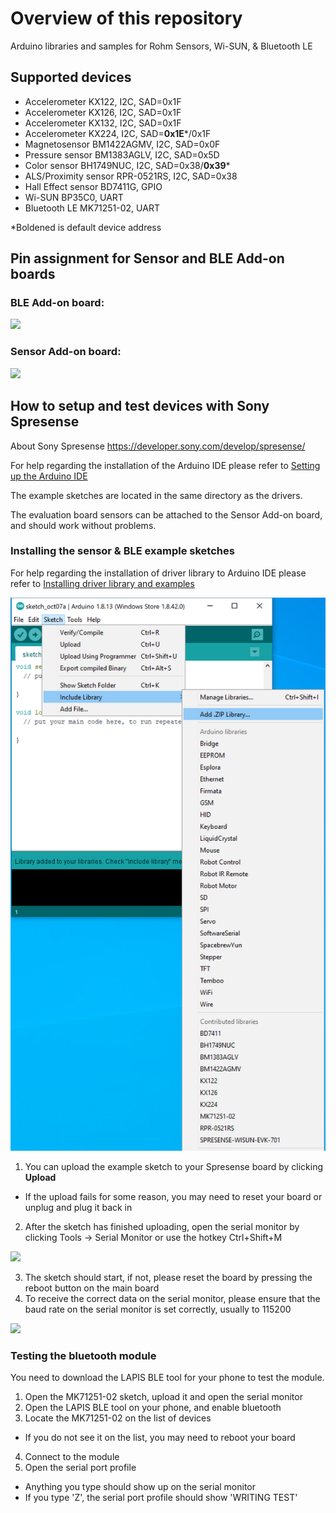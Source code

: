 # Overview of this repository
Arduino libraries and samples for Rohm Sensors, Wi-SUN, &amp; Bluetooth LE

## Supported devices
* Accelerometer KX122, I2C, SAD=0x1F
* Accelerometer KX126, I2C, SAD=0x1F
* Accelerometer KX132, I2C, SAD=0x1F
* Accelerometer KX224, I2C, SAD=<B>0x1E</B>*/0x1F
* Magnetosensor BM1422AGMV, I2C, SAD=0x0F
* Pressure sensor BM1383AGLV, I2C, SAD=0x5D
* Color sensor BH1749NUC, I2C, SAD=0x38/<B>0x39</B>*
* ALS/Proximity sensor RPR-0521RS, I2C, SAD=0x38
* Hall Effect sensor BD7411G, GPIO
* Wi-SUN BP35C0, UART
* Bluetooth LE MK71251-02, UART

*Boldened is default device address 

## Pin assignment for Sensor and BLE Add-on boards

### BLE Add-on board:

![](images/ble_pins2.jpg)

### Sensor Add-on board:

![](images/sens_pins2.jpg)

## How to setup and test devices with Sony Spresense

About Sony Spresense
https://developer.sony.com/develop/spresense/


 For help regarding the installation of the Arduino IDE please refer to
 [Setting up the Arduino IDE](https://developer.sony.com/develop/spresense/developer-tools/get-started-using-arduino-ide/set-up-the-arduino-ide/ "Title")

 The example sketches are located in the same directory as the drivers.
 
 The evaluation board sensors can be attached to the Sensor Add-on board, and should work without problems.
 
###  Installing the sensor & BLE example sketches ###

 For help regarding the installation of driver library to Arduino IDE please refer to
 [Installing driver library and examples](https://www.arduino.cc/en/Guide/Libraries/ "Title")
 
![](images/add_library.png)

1. You can upload the example sketch to your Spresense board by clicking <B>Upload</B>
* If the upload fails for some reason, you may need to reset your board or unplug and plug it back in
2. After the sketch has finished uploading, open the serial monitor by clicking Tools -> Serial Monitor or use the hotkey Ctrl+Shift+M

![](images/arduino_ide.png)

3. The sketch should start, if not, please reset the board by pressing the reboot button on the main board
4. To receive the correct data on the serial monitor, please ensure that the baud rate on the serial monitor is set correctly, usually to 115200

![](images/serial_monitor.png)

### Testing the bluetooth module

 You need to download the LAPIS BLE tool for your phone to test the module.

1. Open the MK71251-02 sketch, upload it and open the serial monitor
2. Open the LAPIS BLE tool on your phone, and enable bluetooth
3. Locate the MK71251-02 on the list of devices 
* If you do not see it on the list, you may need to reboot your board
4. Connect to the module
5. Open the serial port profile 
* Anything you type should show up on the serial monitor
* If you type 'Z', the serial port profile should show 'WRITING TEST'




